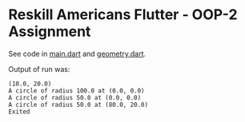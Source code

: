 # Reskill Americans Flutter - OOP-2 Assignment

See code in [main.dart](main.dart) and [geometry.dart](geometry.dart).

Output of run was:

```
(10.0, 20.0)
A circle of radius 100.0 at (0.0, 0.0)
A circle of radius 50.0 at (0.0, 0.0)
A circle of radius 50.0 at (80.0, 20.0)
Exited
```
